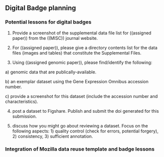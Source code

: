 ## Digital Badge planning

### Potential lessons for digital badges

1. Provide a screenshot of the supplemental data file list for ((assigned paper)) from the ((MISC)) journal website.


2. For ((assigned paper)), please give a directory contents list for the data files (images and tables) that constitute the Supplemental Files.


3. Using ((assigned genomic paper)), please find/identify the following: 

a) genomic data that are publically-available.

b) an exemplar dataset using the Gene Expression Omnibus accession number.

c) provide a screenshot for this dataset (include the accession number and characteristics).


4. post a dataset to Figshare. Publish and submit the doi generated for this submission.


5. discuss how you might go about reviewing a dataset. Focus on the following aspects: 1) quality control (check for errors, potential forgery), 2) consistency, 3) sufficient annotation.


### Integration of Mozilla data reuse template and badge lessons

